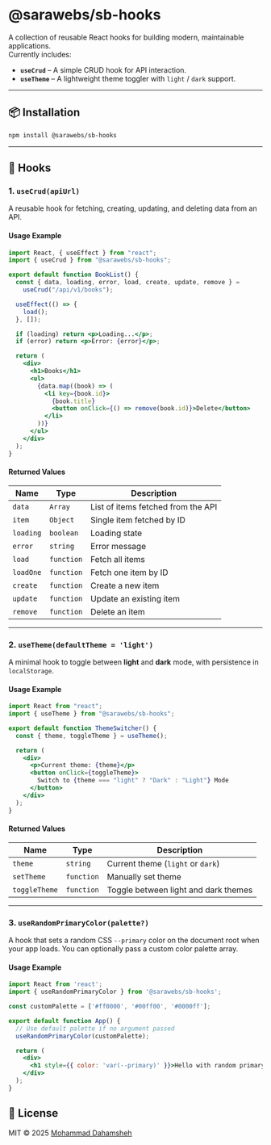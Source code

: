 # @sarawebs/sb-hooks

A collection of reusable React hooks for building modern, maintainable applications.  
Currently includes:

- **`useCrud`** – A simple CRUD hook for API interaction.
- **`useTheme`** – A lightweight theme toggler with `light` / `dark` support.

---

## 📦 Installation

```bash
npm install @sarawebs/sb-hooks
```

---

## 🚀 Hooks

### 1. `useCrud(apiUrl)`

A reusable hook for fetching, creating, updating, and deleting data from an API.

#### **Usage Example**

```jsx
import React, { useEffect } from "react";
import { useCrud } from "@sarawebs/sb-hooks";

export default function BookList() {
  const { data, loading, error, load, create, update, remove } =
    useCrud("/api/v1/books");

  useEffect(() => {
    load();
  }, []);

  if (loading) return <p>Loading...</p>;
  if (error) return <p>Error: {error}</p>;

  return (
    <div>
      <h1>Books</h1>
      <ul>
        {data.map((book) => (
          <li key={book.id}>
            {book.title}
            <button onClick={() => remove(book.id)}>Delete</button>
          </li>
        ))}
      </ul>
    </div>
  );
}
```

#### **Returned Values**

| Name      | Type       | Description                        |
| --------- | ---------- | ---------------------------------- |
| `data`    | `Array`    | List of items fetched from the API |
| `item`    | `Object`   | Single item fetched by ID          |
| `loading` | `boolean`  | Loading state                      |
| `error`   | `string`   | Error message                      |
| `load`    | `function` | Fetch all items                    |
| `loadOne` | `function` | Fetch one item by ID               |
| `create`  | `function` | Create a new item                  |
| `update`  | `function` | Update an existing item            |
| `remove`  | `function` | Delete an item                     |

---

### 2. `useTheme(defaultTheme = 'light')`

A minimal hook to toggle between **light** and **dark** mode, with persistence in `localStorage`.

#### **Usage Example**

```jsx
import React from "react";
import { useTheme } from "@sarawebs/sb-hooks";

export default function ThemeSwitcher() {
  const { theme, toggleTheme } = useTheme();

  return (
    <div>
      <p>Current theme: {theme}</p>
      <button onClick={toggleTheme}>
        Switch to {theme === "light" ? "Dark" : "Light"} Mode
      </button>
    </div>
  );
}
```

#### **Returned Values**

| Name          | Type       | Description                          |
| ------------- | ---------- | ------------------------------------ |
| `theme`       | `string`   | Current theme (`light` or `dark`)    |
| `setTheme`    | `function` | Manually set theme                   |
| `toggleTheme` | `function` | Toggle between light and dark themes |

---



### 3. `useRandomPrimaryColor(palette?)`

A hook that sets a random CSS `--primary` color on the document root when your app loads.
You can optionally pass a custom color palette array.

#### **Usage Example**

```jsx
import React from 'react';
import { useRandomPrimaryColor } from '@sarawebs/sb-hooks';

const customPalette = ['#ff0000', '#00ff00', '#0000ff'];

export default function App() {
  // Use default palette if no argument passed
  useRandomPrimaryColor(customPalette);

  return (
    <div>
      <h1 style={{ color: 'var(--primary)' }}>Hello with random primary color!</h1>
    </div>
  );
}
```



## 📝 License

MIT © 2025 [Mohammad Dahamsheh](https://github.com/mdahamshi)
